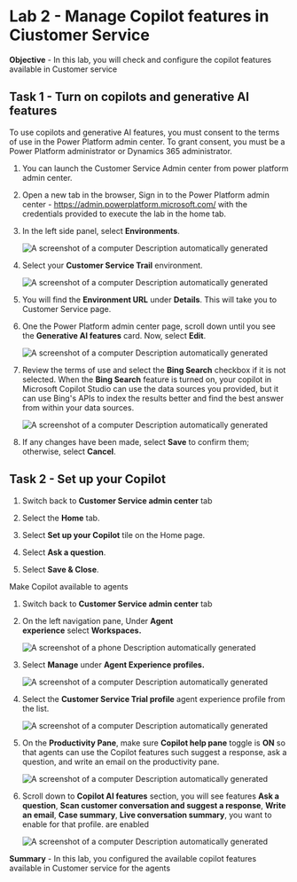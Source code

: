 # Lab 2 - Manage Copilot features in Ciustomer Service

**Objective** - In this lab, you will check and configure the copilot features available in Customer service

## Task 1 - Turn on copilots and generative AI features

To use copilots and generative AI features, you must consent to the
terms of use in the Power Platform admin center. To grant consent, you
must be a Power Platform administrator or Dynamics 365 administrator.

1.  You can launch the Customer Service Admin center from power platform admin center. 

2. Open a new tab in the browser, Sign in to the Power Platform admin
    center - https://admin.powerplatform.microsoft.com/ with the
    credentials provided to execute the lab in the home tab.
 
2.  In the left side panel, select **Environments**.

    ![A screenshot of a computer Description automatically
generated](./media/media2/image10.png)

3.  Select your **Customer Service Trail** environment.

    ![A screenshot of a computer Description automatically
generated](./media/media2/image11.png)

4.  You will find the **Environment URL** under **Details**. This will take you to Customer Service page.

5. One the Power Platform admin center page, scroll down until you see the **Generative AI features** card. Now,
    select **Edit**.

    ![A screenshot of a computer Description automatically
generated](./media/media2/image12.png)

5.  Review the terms of use and select the **Bing Search** checkbox if
    it is not selected. When the **Bing Search** feature is turned on,
    your copilot in Microsoft Copilot Studio can use the data sources
    you provided, but it can use Bing's APIs to index the results better
    and find the best answer from within your data sources.

    ![A screenshot of a computer Description automatically
generated](./media/media2/image13.png)

6.  If any changes have been made, select **Save** to confirm them;
    otherwise, select **Cancel**.

## Task 2 - Set up your Copilot

1.  Switch back to **Customer Service admin center** tab
2.  Select the **Home** tab.
3.  Select **Set up your Copilot** tile on the Home page.
4.  Select **Ask a question**.

    
6.  Select **Save & Close**.

Make Copilot available to agents

1.  Switch back to **Customer Service admin center** tab

2.  On the left navigation pane, Under **Agent
    experience** select **Workspaces.**

    ![A screenshot of a phone Description automatically
generated](./media/media2/image14.png)

3.  Select **Manage** under **Agent Experience profiles.**

    ![A screenshot of a computer Description automatically
generated](./media/media2/image15.png)

4.  Select the **Customer Service Trial profile** agent experience
    profile from the list.

    ![A screenshot of a computer Description automatically
generated](./media/media2/image16.png)

5.  On the **Productivity Pane**, make sure **Copilot help pane** toggle
    is **ON** so that agents can use the Copilot features such suggest a
    response, ask a question, and write an email on the productivity
    pane.

    ![A screenshot of a computer Description automatically
generated](./media/media2/image17.png)

6.  Scroll down to **Copilot AI features** section, you will see
    features **Ask a question**, **Scan customer conversation and
    suggest a response**, **Write an email**, **Case summary**, **Live
    conversation summary**, you want to enable for that profile. are
    enabled

    ![A screenshot of a computer Description automatically
generated](./media/media2/image18.png)

**Summary** -  In this lab, you configured the available copilot features available in Customer service for the agents
